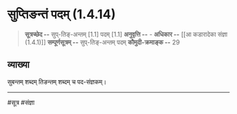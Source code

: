 # सुप्तिङन्तं पदम् (1.4.14)
> **सूत्रच्छेद --** सुप्-तिङ्-अन्तम् [1.1] पदम् [1.1]
> **अनुवृत्ति --** -
> **अधिकार --** [[आ कडारादेका संज्ञा (1.4.1)]]
> **सम्पूर्णसूत्रम् --** सुप्-तिङ्-अन्तम् पदम्
> **कौमुदी-क्रमाङ्क --** 29

## व्याख्या
सुबन्तम् शब्दम् तिङन्तम् शब्दम् च पद-संज्ञकम्।

---
#सूत्र #संज्ञा 